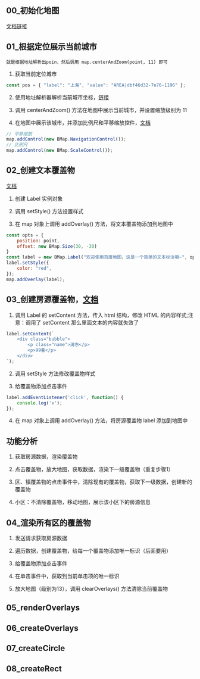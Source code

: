 ## 00_初始化地图

[文档链接](http://lbsyun.baidu.com/index.php?title=jspopular3.0/guide/helloworld)

## 01_根据定位展示当前城市

`就是根据地址解析出poin，然后调用 map.centerAndZoom(point, 11) 即可`

1. 获取当前定位城市

```javascript
const pos = { "label": "上海", "value": "AREA|dbf46d32-7e76-1196" };
```

2. 使用地址解析器解析当前城市坐标，[链接](http://lbsyun.baidu.com/index.php?title=jspopular3.0/guide/geocoding)

3. 调用 centerAndZoom() 方法在地图中展示当前城市，并设置缩放级别为 11

4. 在地图中展示该城市，并添加比例尺和平移缩放控件，[文档](http://lbsyun.baidu.com/index.php?title=jspopular3.0/guide/widget)

```javascript
// 平移缩放
map.addControl(new BMap.NavigationControl());
// 比例尺
map.addControl(new BMap.ScaleControl());
```

## 02_创建文本覆盖物

[文档](http://lbsyun.baidu.com/jsdemo.htm#c1_14)

1. 创建 Label 实例对象

2. 调用 setStyle() 方法设置样式

3. 在 map 对象上调用 addOverlay() 方法，将文本覆盖物添加到地图中

```javascript
const opts = {
    position: point,
    offset: new BMap.Size(30, -30)
}
const label = new BMap.Label("欢迎使用百度地图，这是一个简单的文本标注哦~", opts);  // 创建文本标注对象
label.setStyle({
    color: "red",
});
map.addOverlay(label);
```

## 03_创建房源覆盖物，[文档](http://lbsyun.baidu.com/cms/jsapi/reference/jsapi_webgl_1_0.html#a3b8)

1. 调用 Label 的 setContent 方法，传入 html 结构，修改 HTML 的内容样式;注意：调用了 setContent 那么里面文本的内容就失效了

```javascript
label.setContent(`
    <div class="bubble">
        <p class="name">浦东</p>
        <p>99套</p>
    </div>
`);
```

2. 调用 setStyle 方法修改覆盖物样式

3. 给覆盖物添加点击事件

```javascript
label.addEventListener('click', function() {
    console.log('x');
});
```

4. 在 map 对象上调用 addOverlay() 方法，将房源覆盖物 label 添加到地图中

## 功能分析

1. 获取房源数据，渲染覆盖物

2. 点击覆盖物，放大地图，获取数据，渲染下一级覆盖物（重复步骤1）

3. 区、镇覆盖物的点击事件中，清除现有的覆盖物，获取下一级数据，创建新的覆盖物

4. 小区：不清除覆盖物，移动地图，展示该小区下的房源信息

## 04_渲染所有区的覆盖物

1. 发送请求获取房源数据

2. 遍历数据，创建覆盖物，给每一个覆盖物添加唯一标识（后面要用）

3. 给覆盖物添加点击事件

4. 在单击事件中，获取到当前单击项的唯一标识

5. 放大地图（级别为13），调用 clearOverlays() 方法清除当前覆盖物

## 05_renderOverlays

## 06_createOverlays

## 07_createCircle

## 08_createRect


